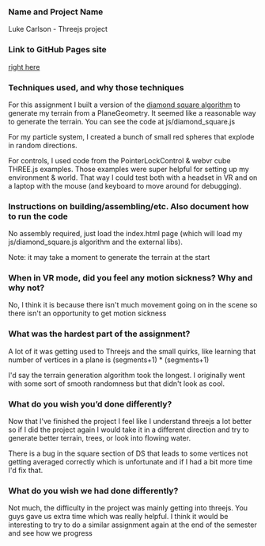 ### Name and Project Name
Luke Carlson - Threejs project
### Link to GitHub Pages site
[right here](https://pennvr.github.io/three-js-jLukeC/)
### Techniques used, and why those techniques
For this assignment I built a version of the [diamond square algorithm](https://en.wikipedia.org/wiki/Diamond-square_algorithm) to generate my terrain from a PlaneGeometry. It seemed like a reasonable way to generate the terrain. You can see the code at js/diamond_square.js

For my particle system, I created a bunch of small red spheres that explode in random directions.

For controls, I used code from the PointerLockControl & webvr cube THREE.js examples. Those examples were super helpful for setting up my environment & world.
That way I could test both with a headset in VR and on a laptop with the mouse (and keyboard to move around for debugging).
### Instructions on building/assembling/etc. Also document how to run the code
No assembly required, just load the index.html page (which will load my js/diamond_square.js algorithm and the external libs).

Note: it may take a moment to generate the terrain at the start
### When in VR mode, did you feel any motion sickness? Why and why not?
No, I think it is because there isn't much movement going on in the scene so there isn't an opportunity to get motion sickness
### What was the hardest part of the assignment?
A lot of it was getting used to Threejs and the small quirks, like learning that number of vertices in a plane is (segments+1) * (segments+1)

I'd say the terrain generation algorithm took the longest. I originally went with some sort of smooth randomness but that didn't look as cool.
### What do you wish you’d done differently?
Now that I've finished the project I feel like I understand threejs a lot better so if I did the project again I would
take it in a different direction and try to generate better terrain, trees, or look into flowing water.

There is a bug in the square section of DS that leads to some vertices not getting averaged correctly which is unfortunate and if I had a bit more time I'd fix that.
### What do you wish we had done differently?
Not much, the difficulty in the project was mainly getting into threejs. You guys gave us extra time which was really helpful. I think it would be interesting to try to do a similar assignment again at the end of the semester and see how we progress
